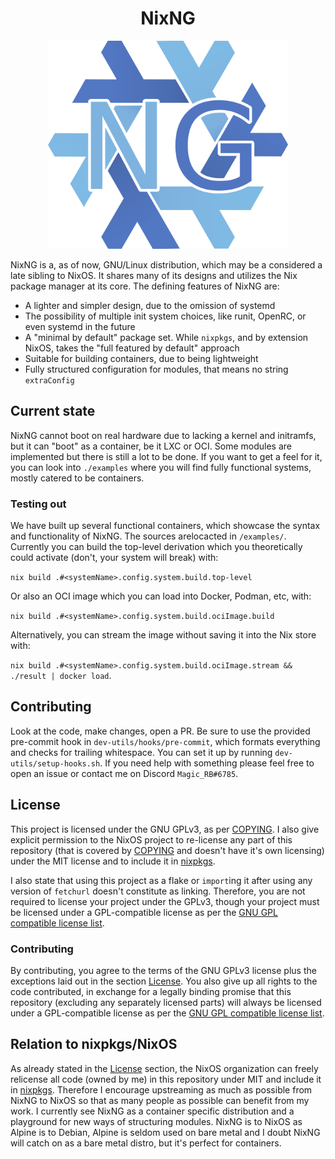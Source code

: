 <h1 align="center">NixNG</h1>

<p align="center">
  <img src="./nix-ng.png" width="384">
</p>

NixNG is a, as of now, GNU/Linux distribution, which may be a considered a late sibling to NixOS. It shares many of its designs and utilizes the Nix package manager at its core. The defining features of NixNG are:
- A lighter and simpler design, due to the omission of systemd
- The possibility of multiple init system choices, like runit, OpenRC, or even systemd in the future
- A "minimal by default" package set. While `nixpkgs`, and by extension NixOS, takes the "full featured by default" approach
- Suitable for building containers, due to being lightweight
- Fully structured configuration for modules, that means no string `extraConfig`

## Current state
NixNG cannot boot on real hardware due to lacking a kernel and initramfs, but it can "boot" as a container, be it LXC or OCI. Some modules are implemented but there is still a lot to be done. If you want to get a feel for it, you can look into `./examples` where you will find fully functional systems, mostly catered to be containers.

### Testing out
We have built up several functional containers, which showcase the syntax and functionality of NixNG. The sources arelocacted in `/examples/`. Currently you can build the top-level derivation which you theoretically could activate (don't, your system will break) with:

`nix build .#<systemName>.config.system.build.top-level`

Or also an OCI image which you can load into Docker, Podman, etc, with:

`nix build .#<systemName>.config.system.build.ociImage.build`

Alternatively, you can stream the image without saving it into the Nix store with:

`nix build .#<systemName>.config.system.build.ociImage.stream && ./result | docker load`.

## Contributing
Look at the code, make changes, open a PR. Be sure to use the provided pre-commit hook in `dev-utils/hooks/pre-commit`, which formats everything and checks for trailing whitespace. You can set it up by running `dev-utils/setup-hooks.sh`. If you need help with something please feel free to open an issue or contact me on Discord `Magic_RB#6785`.

## License
This project is licensed under the GNU GPLv3, as per [COPYING](COPYING). I also give explicit permission to the NixOS project to re-license any part of this repository (that is covered by [COPYING](COPYING) and doesn't have it's own licensing) under the MIT license and to include it in [nixpkgs](https://github.com/NixOS/nixpkgs).

I also state that using this project as a flake or `import`ing it after using any version of `fetchurl` doesn't constitute as linking. Therefore, you are not required to license your project under the GPLv3, though your project must be licensed under a GPL-compatible license as per the [GNU GPL compatible license list](https://www.gnu.org/licenses/license-list.html).

### Contributing
By contributing, you agree to the terms of the GNU GPLv3 license plus the exceptions laid out in the section [License](#license). You also give up all rights to the code contributed, in exchange for a legally binding promise that this repository (excluding any separately licensed parts) will always be licensed under a GPL-compatible license as per the [GNU GPL compatible license list](https://www.gnu.org/licenses/license-list.html).

## Relation to nixpkgs/NixOS

As already stated in the [License](#license) section, the NixOS organization can freely relicense all code (owned by me) in this repository under MIT and include it in [nixpkgs](https://github.com/NixOS/nixpkgs). Therefore I encourage upstreaming as much as possible from NixNG to NixOS so that as many people as possible can benefit from my work. I currently see NixNG as a container specific distribution and a playground for new ways of structuring modules. NixNG is to NixOS as Alpine is to Debian, Alpine is seldom used on bare metal and I doubt NixNG will catch on as a bare metal distro, but it's perfect for containers.
